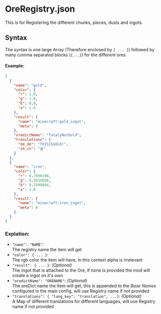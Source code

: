# OreRegistry.json

This is for Registering the different chunks, pieces, dusts and ingots.

##  Syntax
The syntax is one large Array (Therefore enclosed by `[ ... ]`) followed by many comma separated blocks (`{...}`) for the different ores.

#### Example:
```json
[
  {
    "name": "gold",
    "color": {
      "r": 1.0,
      "g": 1.0,
      "b": 0.0,
      "a": 1.0
    },
    "result": {
      "name": "minecraft:gold_ingot",
      "meta": 0
    },
    "oredictName": "TotalyNotGold",
    "translations": {
      "de_de": "THISISGOLD!",
      "zh_cn": "金"
    }
  },
  {
    "name": "iron",
    "color": {
      "r": 0.7490196,
      "g": 0.5019608,
      "b": 0.2509804,
      "a": 1.0
    },
    "result": {
      "name": "minecraft:iron_ingot",
      "meta": 0
    }
  }
]
```


### Explation:
* `"name": "NAME"`:  
The registry name the item will get
* `"color": { ... }`:  
The rgb color the item will have, in this context alpha is irrelevant
* `"result": { ... }`: _(Optional)_  
The ingot that is attached to the Ore, if none is provided the mod will create a ingot on it's own
* `"oredictName": "ORENAME"`: _(Optional)_  
The oreDict name the Item will get, this is appended to the _Base Names_ configured in the main config, will use Registry name if not provided
* `"translations": { "lang_key": "translation", ...}`: _(Optional)_  
A Map of different translations for different languages, will use Registry name if not provided